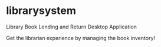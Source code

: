 # librarysystem
Library Book Lending and Return Desktop Application

Get the librarian experience by managing the book inventory!
